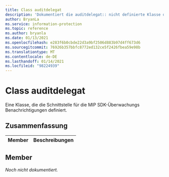 ```yaml
---
title: Class auditdelegat
description: 'Dokumentiert die auditdelegat:: nicht definierte Klasse des Microsoft Information Protection (MIP) SDK.'
author: BryanLa
ms.service: information-protection
ms.topic: reference
ms.author: bryanla
ms.date: 01/13/2021
ms.openlocfilehash: e283f6b0cbde22d3a9bf2506d883b97d4ff673d6
ms.sourcegitcommit: 76926b357bbfc8772ed132ce5f2426fbea59e98b
ms.translationtype: MT
ms.contentlocale: de-DE
ms.lasthandoff: 01/14/2021
ms.locfileid: "98224939"
---
```

# <a name="class-auditdelegate"></a>Class auditdelegat 
Eine Klasse, die die Schnittstelle für die MIP SDK-Überwachungs Benachrichtigungen definiert.
  
## <a name="summary"></a>Zusammenfassung
 Member                        | Beschreibungen                                
--------------------------------|---------------------------------------------
  
## <a name="members"></a>Member
_Noch nicht dokumentiert._
